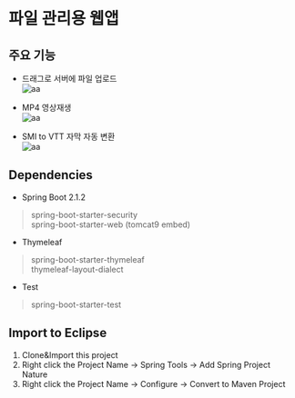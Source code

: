 # 파일 관리용 웹앱

## 주요 기능

* 드래그로 서버에 파일 업로드<br>
![aa](https://postfiles.pstatic.net/MjAxOTA1MTFfMjQ2/MDAxNTU3NTY2NDk3MzE5.6l4H6QyBr5lf55TQqflZ5MdkAxqPv0mEtOsMQMFEMigg.0jFHMrhhYkjd-sL4rsM_LP97d0CYEya4IK7H_Uy1SrAg.PNG.dragon20002/SE-e3cd1eab-848d-4e8c-9511-8eaa49f8420c.png?type=w773)

* MP4 영상재생<br>
![aa](https://postfiles.pstatic.net/MjAxOTEyMjJfMjc5/MDAxNTc2OTk0NzY0ODg0.ZHq1_kUKpIsIYkEj406W9iSwM9eOFoXJz53WWdO2RwAg.pwlZwOeYlXDqH4IJR4VxjISgZ_bRlXfV6rxRDZ-aR-kg.PNG.dragon20002/SE-54d22854-b31a-4c1b-802c-773e32fc5bb9.png?type=w773)

* SMI to VTT 자막 자동 변환<br>
![aa](https://postfiles.pstatic.net/MjAxOTEyMjJfNiAg/MDAxNTc2OTk0NzI4NDE1.M8hAbqKF29ZE7T3LFOx9mgmkGCP0MWmJTaqecS3gT74g.jvYrfEPFzPspX5JX3yZF98UaECjnQfQAXRsKzZqLYzkg.PNG.dragon20002/11.png?type=w773)

## Dependencies

* Spring Boot 2.1.2
> spring-boot-starter-security<br>
> spring-boot-starter-web (tomcat9 embed)<br>

<p>

* Thymeleaf
> spring-boot-starter-thymeleaf<br>
> thymeleaf-layout-dialect

<p>

* Test
> spring-boot-starter-test<br>

<p>


## Import to Eclipse
1. Clone&Import this project<br>
2. Right click the Project Name -> Spring Tools -> Add Spring Project Nature<br>
3. Right click the Project Name -> Configure -> Convert to Maven Project<br>
